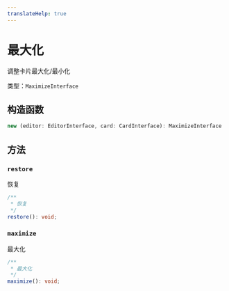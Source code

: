 ```yaml
---
translateHelp: true
---
```


# 最大化

调整卡片最大化/最小化

类型：`MaximizeInterface`

## 构造函数

```ts
new (editor: EditorInterface, card: CardInterface): MaximizeInterface
```

## 方法

### `restore`

恢复

```ts
/**
 * 恢复
 */
restore(): void;
```

### `maximize`

最大化

```ts
/**
 * 最大化
 */
maximize(): void;
```
